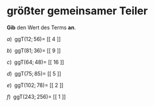 <!--
version:  0.0.1

language: de

@style
main > *:not(:last-child) {
  margin-bottom: 3rem;
}

input {
    text-align: center;
}

.flex-container {
    display: flex;
    flex-wrap: wrap;
    align-items: stretch;
    gap: 20px;
}

.flex-child {
    flex: 1;
    min-width: 350px;
    margin-right: 20px;
}

@media (max-width: 400px) {
    .flex-child {
        flex: 100%;
        margin-right: 0;
    }
}
@end

formula: \carry   \textcolor{red}{\scriptsize #1}
formula: \digit   \rlap{\carry{#1}}\phantom{#2}#2
formula: \permil  \text{‰}

import: https://raw.githubusercontent.com/LiaTemplates/Tikz-Jax/main/README.md

script: https://cdn.jsdelivr.net/gh/LiaTemplates/Tikz-Jax@main/dist/index.js


tags: ggT, leicht, sehr niedrig, Angeben

comment: Gib den größten gemeinsamen Teiler an.

author: Martin Lommatzsch

-->




# größter gemeinsamer Teiler


**Gib** den Wert des Terms **an**.




<section class="flex-container">

<div class="flex-child">

$a)\;\; \text{ggT}(12;56) =$ [[  4  ]]

</div>

<div class="flex-child">

$b)\;\; \text{ggT}(81;36) =$ [[  9  ]]

</div>

<div class="flex-child">

$c)\;\; \text{ggT}(64;48) =$ [[ 16  ]]

</div>

<div class="flex-child">

$d)\;\; \text{ggT}(75;85) =$ [[  5  ]]

</div>

<div class="flex-child">

$e)\;\; \text{ggT}(102;78) =$ [[  2  ]]

</div>

<div class="flex-child">

$f)\;\; \text{ggT}(243;256) =$ [[  1  ]]

</div>

</section>